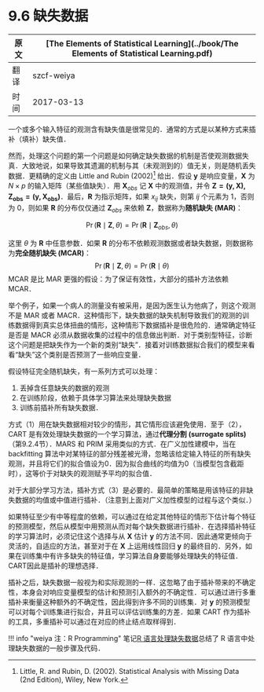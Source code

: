 # 9.6 缺失数据

| 原文   | [The Elements of Statistical Learning](../book/The Elements of Statistical Learning.pdf) |
| ---- | ---------------------------------------- |
| 翻译   | szcf-weiya                               |
| 时间   | 2017-03-13                               |

一个或多个输入特征的观测含有缺失值是很常见的．通常的方式是以某种方式来插补（填补）缺失值．

然而，处理这个问题的第一个问题是如何确定缺失数据的机制是否使观测数据失真．大致地说，如果导致其遗漏的机制与其（未观测到的）值无关，则是随机丢失数据．更精确的定义由 Little and Rubin (2002)[^1] 给出．假设 $\mathbf y$ 是响应变量，$\mathbf X$ 为 $N\times p$ 的输入矩阵（某些值缺失）．用 $\mathbf X_{obs}$ 记 $\mathbf X$ 中的观测值，并令 $\mathbf{Z=(y,X),Z_{obs}=(y,X_{obs})}$．最后，$\mathbf R$ 为指示矩阵，如果 $x_{ij}$ 缺失，则第 $ij$ 个元素为 1，否则为 0，则如果 $\mathbf R$ 的分布仅仅通过 $\mathbf Z_{obs}$ 来依赖 $\mathbf Z$，数据称为**随机缺失 (MAR)**：

$$
\Pr(\mathbf R\mid \mathbf Z,\theta) = \Pr(\mathbf R\mid\mathbf Z_{obs}, \theta)\tag{9.31}
$$

这里 $\theta$ 为 $\mathbf R$ 中任意参数．如果 $\mathbf R$ 的分布不依赖观测数据或者缺失数据，则数据称为**完全随机缺失 (MCAR)**：
$$
\Pr(\mathbf R\mid \mathbf Z,\theta) = \Pr(\mathbf R\mid \theta)\tag{9.32}
$$
MCAR 是比 MAR 更强的假设：为了保证有效性，大部分的插补方法依赖 MCAR．

举个例子，如果一个病人的测量没有被采用，是因为医生认为他病了，则这个观测不是 MAR 或者 MACR．这种情形下，缺失数据的缺失机制导致我们的观测的训练数据得到真实总体扭曲的情形，这种情形下数据插补是很危险的．通常确定特征是否是 MACR 必须从数据收集的过程中的信息做出判断．对于类别型特征，诊断这个问题是把缺失作为一个新的类别“缺失”．接着对训练数据拟合我们的模型来看看“缺失”这个类别是否预测了一些响应变量．

假设特征完全随机缺失，有一系列方式可以处理：

1. 丢掉含任意缺失的数据的观测
2. 在训练阶段，依赖于具体学习算法来处理缺失数据
3. 训练前插补所有缺失数据．

方式（1）用在缺失数据相对较少的情形，其它情形应该避免使用．至于（2），CART 是有效处理缺失数据的一个学习算法，通过**代理分割 (surrogate splits)**（第9.2.4节）．MARS 和 PRIM 采用类似的方式．在广义加性建模中，当在 backfitting 算法中对某特征的部分残差被光滑，忽略该给定输入特征的所有缺失观测，并且将它们的拟合值设为0．因为拟合曲线的均值为0（当模型包含截距时），这等价于对缺失的观测赋予平均的拟合值．

对于大部分学习方法，插补方式（3）是必要的．最简单的策略是用该特征的非缺失数据的均值或中值进行插补．（注意到上面对广义加性模型的过程与这个类似．）

如果特征至少有中等程度的依赖，可以通过在给定其他特征的情形下估计每个特征的预测模型，然后从模型中用预测从而对每个缺失数据进行插补．在选择插补特征的学习算法时，必须记住这个选择与从 $\mathbf X$ 估计 $\mathbf y$ 的方法不同．因此通常更倾向于灵活的，自适应的方法，甚至对于在 $\mathbf X$ 上运用线性回归 $\mathbf y$ 的最终目的．另外，如果在训练集中有许多缺失的特征值，学习算法自身要能够处理缺失的特征值．CART因此是插补的理想选择．

插补之后，缺失数据一般视为和实际观测的一样．这忽略了由于插补带来的不确定性，本身会对响应变量模型的估计和预测引入额外的不确定性．可以通过进行多重插补来衡量这种额外的不确定性，因此得到许多不同的训练集．对 $\mathbf y$ 的预测模型可以对每个训练集进行拟合，并且可以评估训练集的方差．如果 CART 作为插补的工具，多重插补可以通过在对应的终止结点取样得到．

!!! info "weiya 注：R Programming"
    笔记[R 语言处理缺失数据](../notes/missing-data/missing-data/index.html)总结了 R 语言中处理缺失数据的一般步骤及代码．

[^1]: Little, R. and Rubin, D. (2002). Statistical Analysis with Missing Data (2nd Edition), Wiley, New York.